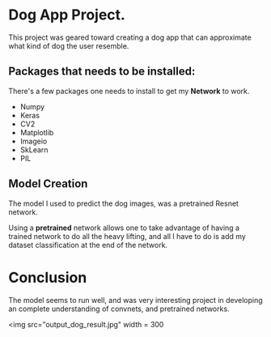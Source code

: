 # Dog App Project.
This project was geared toward creating a dog app that can approximate what kind of dog the user resemble. 

## Packages that needs to be installed:
There's a few packages one needs to install to get my **Network** to work.
* Numpy
* Keras
* CV2
* Matplotlib
* Imageio
* SkLearn
* PIL
## Model Creation
The model I used to predict the dog images, was a pretrained Resnet network.

Using a **pretrained** network allows one to take advantage of having a trained network to do all the heavy lifting, and all I have to do is add my dataset classification at the end of the network.

# Conclusion
The model seems to run well, and was very interesting project in developing an complete understanding of convnets, and pretrained networks.

<img src="output_dog_result.jpg" width = 300